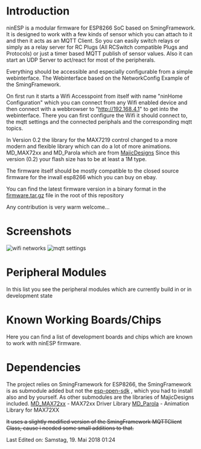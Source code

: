 # Introduction

ninESP is a modular firmware for ESP8266 SoC based on SmingFramework.
It is designed to work with a few kinds of sensor which you can attach to it
and then it acts as an MQTT Client. So you can easily switch relays or simply as a
relay server for RC Plugs (All RCSwitch compatible Plugs and Protocols) or just a
timer based MQTT publish of sensor values. Also it can start an UDP Server to act/react
for most of the peripherals.

Everything should be accessible and especially configurable from a simple webinterface.
The Webinterface based on the NetworkConfig Example of the SmingFramework.

On first run it starts a Wifi Accesspoint from itself with name "ninHome Configuration"
which you can connect from any Wifi enabled device and then connect with a webbrowser
to "http://192.168.4.1" to get into the webinterface.
There you can first configure the Wifi it should connect to, the mqtt settings and the 
connected periphals and the corresponding mqtt topics.

In Version 0.2 the library for the MAX7219 control changed to a more modern and flexible
library which can do a lot of more animations. 
MD_MAX72xx and MD_Parola which are from [MajicDesigns](https://github.com/MajicDesigns) 
Since this version (0.2) your flash size has to be at least a 1M type. 

The firmware itself should be mostly compatible to the closed source firmware for the
inwall esp8266 which you can buy on ebay.

You can find the latest firmware version in a binary format in the [firmware.tar.gz](https://github.com/ninharp/ninESP/blob/master/firmware.tar.gz?raw=true)  file in the root of this repository

Any contribution is very warm welcome...

# Screenshots

![wifi networks](https://raw.github.com/ninharp/ninESP/master/doc/screenshots/web_networks_small.jpg "Wifi Network Settings")
![mqtt settings](https://raw.github.com/ninharp/ninESP/master/doc/screenshots/web_mqtt.jpg "MQTT Settings")

# Peripheral Modules

In this list you see the peripheral modules which are currently build in or in development state

# Known Working Boards/Chips

Here you can find a list of development boards and chips which are known to work with ninESP firmware.

# Dependencies

The project relies on SmingFramework for ESP8266, the SmingFramework is as submodule added but not the 
[esp-open-sdk](https://github.com/pfalcon/esp-open-sdk) , which you had to install also and by yourself.
As other submodules are the libraries of MajicDesigns included.
[MD_MAX72xx](https://github.com/MajicDesigns/MD_MAX72XX) - MAX72xx Driver Library
[MD_Parola](https://github.com/MajicDesigns/MD_Parola) - Animation Library for MAX72XX

~~It uses a slightly modified version of the SmingFramework MQTTClient Class, cause i needed
some small additions to that.~~



Last Edited on: Samstag, 19. Mai 2018 01:24 

   